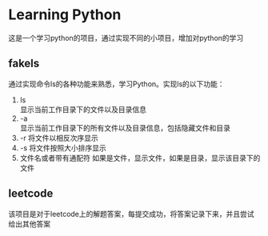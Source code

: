 # Learning Python
这是一个学习python的项目，通过实现不同的小项目，增加对python的学习

## fakels
通过实现命令ls的各种功能来熟悉，学习Python。实现ls的以下功能：  
1. ls  
    显示当前工作目录下的文件以及目录信息  
2. -a  
    显示当前工作目录下的所有文件以及目录信息，包括隐藏文件和目录  
3. -r
    将文件以相反次序显示
4. -s
    将文件按照大小排序显示
5. 文件名或者带有通配符
    如果是文件，显示文件，如果是目录，显示该目录下的文件

## leetcode
该项目是对于leetcode上的解题答案，每提交成功，将答案记录下来，并且尝试给出其他答案
